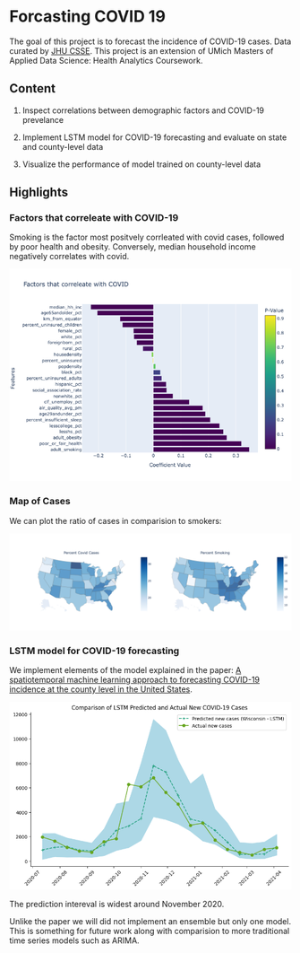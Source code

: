 # Forcasting COVID 19

The goal of this project is to forecast the incidence of COVID-19 cases. Data curated by [JHU CSSE](https://github.com/CSSEGISandData/). This project is an extension of UMich Masters of Applied Data Science: Health Analytics Coursework.

## Content

  1. Inspect correlations between demographic factors and COVID-19 prevelance

  2. Implement LSTM model for COVID-19 forecasting and evaluate on state and county-level data

  3. Visualize the performance of model trained on county-level data


## Highlights

### Factors that correleate with COVID-19

Smoking is the factor most positvely corrleated with covid cases, followed by poor health and obesity. Conversely, median household income negatively correlates with covid.

<div style="text-align:center" class="centered-images">
  <img src="images/correlations.png" width="800" />
</div>

### Map of Cases
We can plot the ratio of cases in comparision to smokers:

<div style="text-align:center" class="centered-images">
  <img src="images/us_percentages.png" width="800" />
</div>

### LSTM model for COVID-19 forecasting

We implement elements of the model explained in the paper: [A spatiotemporal machine learning approach to forecasting
COVID-19 incidence at the county level in the United States](https://arxiv.org/pdf/2109.12094.pdf).


<div style="text-align:center" class="centered-images">
  <img src="images/case_comparison.png" width="800" />
</div>

The prediction intereval is widest around November 2020.

Unlike the paper we will did not implement an ensemble but only one model. This is something for future work along with comparision to more traditional time series models such as ARIMA.